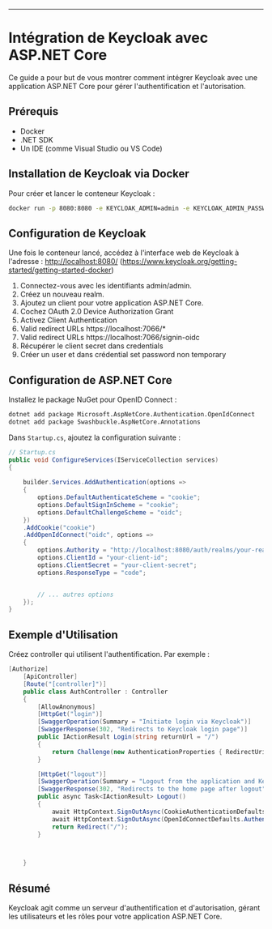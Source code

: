 ﻿
---

# Intégration de Keycloak avec ASP.NET Core

Ce guide a pour but de vous montrer comment intégrer Keycloak avec une application ASP.NET Core pour gérer l'authentification et l'autorisation.

## Prérequis

- Docker
- .NET SDK
- Un IDE (comme Visual Studio ou VS Code)

## Installation de Keycloak via Docker

Pour créer et lancer le conteneur Keycloak :

```bash
docker run -p 8080:8080 -e KEYCLOAK_ADMIN=admin -e KEYCLOAK_ADMIN_PASSWORD=admin quay.io/keycloak/keycloak:22.0.3 start-dev
```

## Configuration de Keycloak

Une fois le conteneur lancé, accédez à l'interface web de Keycloak à l'adresse : [http://localhost:8080/](http://localhost:8080/)
(https://www.keycloak.org/getting-started/getting-started-docker)
1. Connectez-vous avec les identifiants admin/admin.
2. Créez un nouveau realm.
3. Ajoutez un client pour votre application ASP.NET Core.
4. Cochez OAuth 2.0 Device Authorization Grant
5. Activez Client Authentication
6. Valid redirect URLs https://localhost:7066/*
7. Valid redirect URLs https://localhost:7066/signin-oidc
8. Récupérer le client secret dans credentials
9. Créer un user et dans crédential set password non temporary


## Configuration de ASP.NET Core

Installez le package NuGet pour OpenID Connect :

```bash
dotnet add package Microsoft.AspNetCore.Authentication.OpenIdConnect
dotnet add package Swashbuckle.AspNetCore.Annotations
```

Dans `Startup.cs`, ajoutez la configuration suivante :

```csharp
// Startup.cs
public void ConfigureServices(IServiceCollection services)
{
    
    builder.Services.AddAuthentication(options =>
    {
        options.DefaultAuthenticateScheme = "cookie";
        options.DefaultSignInScheme = "cookie";
        options.DefaultChallengeScheme = "oidc";
    })
    .AddCookie("cookie")
    .AddOpenIdConnect("oidc", options =>
    {
        options.Authority = "http://localhost:8080/auth/realms/your-realm";
        options.ClientId = "your-client-id";
        options.ClientSecret = "your-client-secret";
        options.ResponseType = "code";


        // ... autres options
    });
}
```

## Exemple d'Utilisation

Créez controller qui utilisent l'authentification. Par exemple :

```csharp
[Authorize]
    [ApiController]
    [Route("[controller]")]
    public class AuthController : Controller
    {
        [AllowAnonymous]
        [HttpGet("login")]
        [SwaggerOperation(Summary = "Initiate login via Keycloak")]
        [SwaggerResponse(302, "Redirects to Keycloak login page")]
        public IActionResult Login(string returnUrl = "/")
        {
            return Challenge(new AuthenticationProperties { RedirectUri = returnUrl }, OpenIdConnectDefaults.AuthenticationScheme);
        }

        [HttpGet("logout")]
        [SwaggerOperation(Summary = "Logout from the application and Keycloak")]
        [SwaggerResponse(302, "Redirects to the home page after logout")]
        public async Task<IActionResult> Logout()
        {
            await HttpContext.SignOutAsync(CookieAuthenticationDefaults.AuthenticationScheme);
            await HttpContext.SignOutAsync(OpenIdConnectDefaults.AuthenticationScheme);
            return Redirect("/");
        }



    }
```

## Résumé

Keycloak agit comme un serveur d'authentification et d'autorisation, gérant les utilisateurs et les rôles pour votre application ASP.NET Core.


